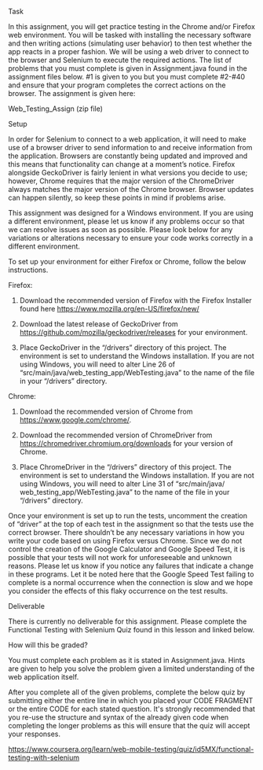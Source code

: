 Task

In this assignment, you will get practice testing in the Chrome and/or Firefox web environment. You will be tasked with installing the necessary software and then writing actions (simulating user behavior) to then test whether the app reacts in a proper fashion. We will be using a web driver to connect to the browser and Selenium to execute the required actions. The list of problems that you must complete is given in Assignment.java found in the assignment files below. #1 is given to you but you must complete #2-#40 and ensure that your program completes the correct actions on the browser. The assignment is given here:

Web_Testing_Assign (zip file)

Setup

In order for Selenium to connect to a web application, it will need to make use of a browser driver to send information to and receive information from the application. Browsers are constantly being updated and improved and this means that functionality can change at a moment’s notice. Firefox alongside GeckoDriver is fairly lenient in what versions you decide to use; however, Chrome requires that the major version of the ChromeDriver always matches the major version of the Chrome browser. Browser updates can happen silently, so keep these points in mind if problems arise.

This assignment was designed for a Windows environment. If you are using a different environment, please let us know if any problems occur so that we can resolve issues as soon as possible. Please look below for any variations or alterations necessary to ensure your code works correctly in a different environment.

To set up your environment for either Firefox or Chrome, follow the below instructions.

Firefox:

1. Download the recommended version of Firefox with the Firefox Installer found here https://www.mozilla.org/en-US/firefox/new/

2. Download the latest release of GeckoDriver from https://github.com/mozilla/geckodriver/releases for your environment.

3. Place GeckoDriver in the “/drivers” directory of this project. The environment is set to understand the Windows installation. If you are not using Windows, you will need to alter Line 26 of “src/main/java/web_testing_app/WebTesting.java” to the name of the file in your “/drivers” directory.



Chrome:

1. Download the recommended version of Chrome from https://www.google.com/chrome/.

2. Download the recommended version of ChromeDriver from https://chromedriver.chromium.org/downloads for your version of Chrome.

3. Place ChromeDriver in the “/drivers” directory of this project. The environment is set to understand the Windows installation. If you are not using Windows, you will need to alter Line 31 of “src/main/java/       web_testing_app/WebTesting.java” to the name of the file in your “/drivers” directory.



Once your environment is set up to run the tests, uncomment the creation of “driver” at the top of each test in the assignment so that the tests use the correct browser. There shouldn’t be any necessary variations in how you write your code based on using Firefox versus Chrome. Since we do not control the creation of the Google Calculator and Google Speed Test, it is possible that your tests will not work for unforeseeable and unknown reasons. Please let us know if you notice any failures that indicate a change in these programs. Let it be noted here that the Google Speed Test failing to complete is a normal occurrence when the connection is slow and we hope you consider the effects of this flaky occurrence on the test results.


Deliverable

There is currently no deliverable for this assignment. Please complete the Functional Testing with Selenium Quiz found in this lesson and linked below.


How will this be graded?

You must complete each problem as it is stated in Assignment.java. Hints are given to help you solve the problem given a limited understanding of the web application itself.

After you complete all of the given problems, complete the below quiz by submitting either the entire line in which you placed your CODE FRAGMENT or the entire CODE for each stated question. It's strongly recommended that you re-use the structure and syntax of the already given code when completing the longer problems as this will ensure that the quiz will accept your responses.

https://www.coursera.org/learn/web-mobile-testing/quiz/id5MX/functional-testing-with-selenium
